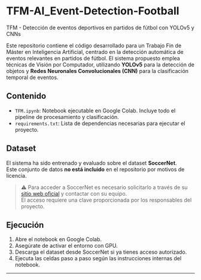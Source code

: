 # TFM-AI_Event-Detection-Football
TFM - Detección de eventos deportivos en partidos de fútbol con YOLOv5 y CNNs

Este repositorio contiene el código desarrollado para un Trabajo Fin de Máster en Inteligencia Artificial, centrado en la detección automática de eventos relevantes en partidos de fútbol. El sistema propuesto emplea técnicas de Visión por Computador, utilizando **YOLOv5** para la detección de objetos y **Redes Neuronales Convolucionales (CNN)** para la clasificación temporal de eventos.

## Contenido

- `TFM.ipynb`: Notebook ejecutable en Google Colab. Incluye todo el pipeline de procesamiento y clasificación.
- `requirements.txt`: Lista de dependencias necesarias para ejecutar el proyecto.

## Dataset

El sistema ha sido entrenado y evaluado sobre el dataset **SoccerNet**.  
Este conjunto de datos **no está incluido** en el repositorio por motivos de licencia.

> ⚠️ Para acceder a SoccerNet es necesario solicitarlo a través de su [sitio web oficial](https://www.soccer-net.org/) y contactar con su equipo.  
> El acceso requiere una clave proporcionada por los responsables del proyecto.

## Ejecución

1. Abre el notebook en Google Colab.
2. Asegúrate de activar el entorno con GPU.
3. Descarga el dataset desde SoccerNet si ya tienes acceso autorizado.
4. Ejecuta las celdas paso a paso según las instrucciones internas del notebook.


---

